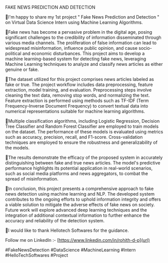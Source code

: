   FAKE NEWS PREDICTION AND DETECTION

🔹I'm happy to share my 1st project " Fake News Prediction and Detection " on Virtual Data Science Intern using Machine Learning Algorithms.

🔹Fake news has become a pervasive problem in the digital age, posing significant challenges to the credibility of information disseminated through various media channels. The proliferation of false information can lead to widespread misinformation, influence public opinion, and cause socio-political and economic disturbances. This project aims to develop a machine learning-based system for detecting fake news, leveraging Machine Learning techniques to analyze and classify news articles as either genuine or fake.

🔹The dataset utilized for this project comprises news articles labeled as fake or true. The project workflow includes data preprocessing, feature extraction, model training, and evaluation. Preprocessing steps involve cleaning the text data, removing stop words, and normalizing the text. Feature extraction is performed using methods such as TF-IDF (Term Frequency-Inverse Document Frequency) to convert textual data into numerical representations suitable for machine learning algorithms.

🔹Multiple classification algorithms, including Logistic Regression, Decision Tree Classifier and Random Forest Classifier are employed to train models on the dataset. The performance of these models is evaluated using metrics such as accuracy, precision, recall, and F1-score. Cross-validation techniques are employed to ensure the robustness and generalizability of the models.

🔹The results demonstrate the efficacy of the proposed system in accurately distinguishing between fake and true news articles. The model's predictive performance highlights its potential application in real-world scenarios, such as social media platforms and news aggregators, to combat the spread of misinformation.

🔹In conclusion, this project presents a comprehensive approach to fake news detection using machine learning and NLP. The developed system contributes to the ongoing efforts to uphold information integrity and offers a viable solution to mitigate the adverse effects of fake news on society. Future work will explore advanced deep learning techniques and the integration of additional contextual information to further enhance the accuracy and reliability of the detection system.

🔹I would like to thank Hellotech Softwares for the guidance.
  
Follow me on LinkedIn :- [https://www.linkedin.com/in/rohith-d-p](url)

#FakeNewsDetection #DataScience #MachineLearning #Intern #HelloTechSoftwares #Project
